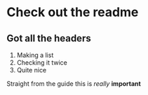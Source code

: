 # Check out the readme
## Got all the headers

1. Making a list
2. Checking it twice
3. Quite nice

Straight from the guide
this is *really* **important**